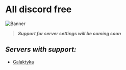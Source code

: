# **All discord free**

![Banner](https://cdn.discordapp.com/attachments/837719768756125707/896810102307307580/Global_Boost.png)



> ***Support for server settings will be coming soon***

## ***Servers with support:***
- [Galaktyka](https://discord.gg/tDdgaJJ)
